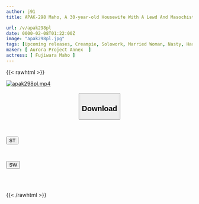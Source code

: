 ```yaml
---
author: j91
title: APAK-298 Maho, A 30-year-old Housewife With A Lewd And Masochistic Personality, Says, "Make Me Cum Hard! My Husband Is Impotent!" A Passionate Encounter With A Starving And Genuine Horny Wife! Off-party Girls And Hotel Seduction For Lewd And Climaxing Sex Maho Fujiwara

url: /v/apak298pl
date: 0000-02-08T01:22:00Z
image: "apak298pl.jpg"
tags: [Upcoming releases, Creampie, Solowork, Married Woman, Nasty, Hardcore, Facials, Acme · Orgasm	]
maker: [ Aurora Project Annex  ]
actress: [ Fujiwara Maho ]
---
```



{{< rawhtml >}}

<div class="video" data-videoid="pending_link_2.html">
    <a href="javascript:;">
        <img src="/v/apak298pl/apak298pl.jpg" width="WIDTH" height="HEIGHT" alt="apak298pl.mp4" loading="lazy">
    </a>
</div>

<script type="text/javascript" src="https://j91.asia/asset/on-demand-pend.js"></script>

<br>
  <link rel="stylesheet" href="https://j91.asia/asset/bs5.css">
  
  <center>
  <button class="btn btn-primary" type="button" data-bs-toggle="collapse" data-bs-target=".multi-collapse" aria-expanded="false" aria-controls="multiCollapseExample1 multiCollapseExample2"><h2>Download</h2></button></center>
</p>
<div class="row">
  <div class="col">
    <div class="collapse multi-collapse" id="multiCollapseExample1">
      <div class="card card-body">
	      	      <br>
<div class="buttons">  
<p><a href="https://j91.asia/pending_link_2.html" target="_blank"><button class="btn-hover color-3"><i class="fa fa-download"></i> ST</button></a></p></div>
    </div>
  </div>
</div>
  <div class="col">
    <div class="collapse multi-collapse" id="multiCollapseExample2">
      <div class="card card-body">
	      <br>
<div class="buttons">
<p><a href="https://j91.asia/pending_link_2.html" target="_blank"><button class="btn-hover color-2"><i class="fa fa-download"></i> SW</button></a></p></div>
<br><br>
      </div>
    </div>
  </div>
</div>

{{< /rawhtml >}}